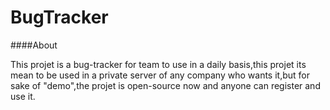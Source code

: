 # BugTracker

####About

This projet is a bug-tracker for team to use in a daily basis,this projet its mean to be used in a private server of any company who wants it,but
for sake of "demo",the projet is open-source now and anyone can register and use it.
